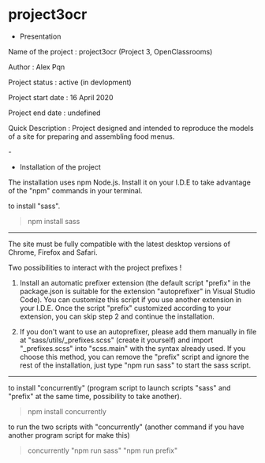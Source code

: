 # project3ocr

* Presentation

Name of the project : project3ocr (Project 3, OpenClassrooms)

Author : Alex Pqn

Project status : active (in devlopment)

Project start date : 16 April 2020

Project end date : undefined

Quick Description : Project designed and intended to reproduce the models of a site for preparing and assembling food menus.

*-*

* Installation of the project

The installation uses npm Node.js. Install it on your I.D.E to take advantage of the "npm" commands in your terminal.

to install "sass".
> npm install sass

- - -
The site must be fully compatible with the latest desktop versions of Chrome, Firefox and Safari.

Two possibilities to interact with the project prefixes !

1. Install an automatic prefixer extension (the default script "prefix" in the package.json is suitable for the extension "autoprefixer" in Visual Studio Code).
You can customize this script if you use another extension in your I.D.E.
Once the script "prefix" customized according to your extension, you can skip step 2 and continue the installation.

2. If you don't want to use an autoprefixer, please add them manually in file at "sass/utils/_prefixes.scss" (create it yourself) and import "_prefixes.scss" into "scss.main" with the syntax already used.
If you choose this method, you can remove the "prefix" script and ignore the rest of the installation, just type "npm run sass" to start the sass script.
- - -

to install "concurrently" (program script to launch scripts "sass" and "prefix" at the same time, possibility to take another).
> npm install concurrently

to run the two scripts with "concurrently" (another command if you have another program script for make this)
> concurrently "npm run sass" "npm run prefix"
